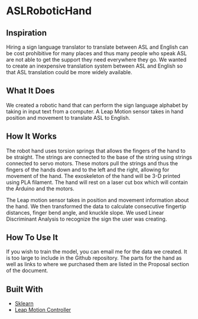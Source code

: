 # ASLRoboticHand

## Inspiration ##
Hiring a sign language translator to translate between ASL and English can be cost prohibitive for many places and thus many people who speak ASL are not able to get the support they need everywhere they go. We wanted to create an inexpensive translation system between ASL and English so that ASL translation could be more widely available. 

## What It Does ##
We created a robotic hand that can perform the sign language alphabet by taking in input text from a computer. A Leap Motion sensor takes in hand position and movement to translate ASL to English. 

## How It Works ##
The robot hand uses torsion springs that allows the fingers of the hand to be straight. The strings are connected to the base of the string using strings connected to servo motors. These motors pull the strings and thus the fingers of the hands down and to the left and the right, allowing for movement of the hand. The exoskeleton of the hand will be 3-D printed using PLA filament. The hand will rest on a laser cut box which will contain the Arduino and the motors.  

The Leap motion sensor takes in position and movement information about the hand. We then transformed the data to calculate consecutive fingertip distances, finger bend angle, and knuckle slope. We used Linear Discriminant Analysis to recognize the sign the user was creating.  

## How To Use It ##
If you wish to train the model, you can email me for the data we created. It is too large to include in the Github repository. The parts for the hand as well as links to where we purchased them are listed in the Proposal section of the document. 

## Built With ##
- [Sklearn](https://scikit-learn.org/stable/)
- [Leap Motion Controller](https://www.ultraleap.com/product/leap-motion-controller/)
